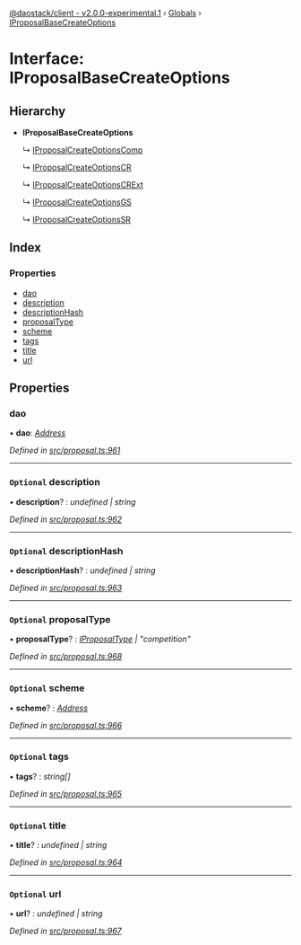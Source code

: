 [@daostack/client - v2.0.0-experimental.1](../README.md) › [Globals](../globals.md) › [IProposalBaseCreateOptions](iproposalbasecreateoptions.md)

# Interface: IProposalBaseCreateOptions

## Hierarchy

* **IProposalBaseCreateOptions**

  ↳ [IProposalCreateOptionsComp](iproposalcreateoptionscomp.md)

  ↳ [IProposalCreateOptionsCR](iproposalcreateoptionscr.md)

  ↳ [IProposalCreateOptionsCRExt](iproposalcreateoptionscrext.md)

  ↳ [IProposalCreateOptionsGS](iproposalcreateoptionsgs.md)

  ↳ [IProposalCreateOptionsSR](iproposalcreateoptionssr.md)

## Index

### Properties

* [dao](iproposalbasecreateoptions.md#dao)
* [description](iproposalbasecreateoptions.md#optional-description)
* [descriptionHash](iproposalbasecreateoptions.md#optional-descriptionhash)
* [proposalType](iproposalbasecreateoptions.md#optional-proposaltype)
* [scheme](iproposalbasecreateoptions.md#optional-scheme)
* [tags](iproposalbasecreateoptions.md#optional-tags)
* [title](iproposalbasecreateoptions.md#optional-title)
* [url](iproposalbasecreateoptions.md#optional-url)

## Properties

###  dao

• **dao**: *[Address](../globals.md#address)*

*Defined in [src/proposal.ts:961](https://github.com/daostack/client/blob/6c661ff/src/proposal.ts#L961)*

___

### `Optional` description

• **description**? : *undefined | string*

*Defined in [src/proposal.ts:962](https://github.com/daostack/client/blob/6c661ff/src/proposal.ts#L962)*

___

### `Optional` descriptionHash

• **descriptionHash**? : *undefined | string*

*Defined in [src/proposal.ts:963](https://github.com/daostack/client/blob/6c661ff/src/proposal.ts#L963)*

___

### `Optional` proposalType

• **proposalType**? : *[IProposalType](../globals.md#const-iproposaltype) | "competition"*

*Defined in [src/proposal.ts:968](https://github.com/daostack/client/blob/6c661ff/src/proposal.ts#L968)*

___

### `Optional` scheme

• **scheme**? : *[Address](../globals.md#address)*

*Defined in [src/proposal.ts:966](https://github.com/daostack/client/blob/6c661ff/src/proposal.ts#L966)*

___

### `Optional` tags

• **tags**? : *string[]*

*Defined in [src/proposal.ts:965](https://github.com/daostack/client/blob/6c661ff/src/proposal.ts#L965)*

___

### `Optional` title

• **title**? : *undefined | string*

*Defined in [src/proposal.ts:964](https://github.com/daostack/client/blob/6c661ff/src/proposal.ts#L964)*

___

### `Optional` url

• **url**? : *undefined | string*

*Defined in [src/proposal.ts:967](https://github.com/daostack/client/blob/6c661ff/src/proposal.ts#L967)*
